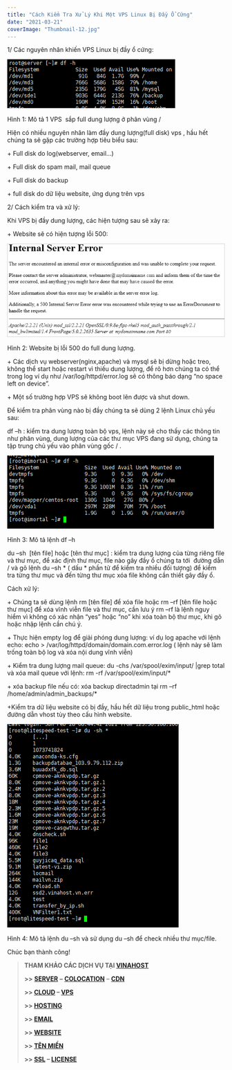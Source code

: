 ```yaml
---
title: "Cách Kiểm Tra Xử Lý Khi Một VPS Linux Bị Đầy Ổ Cứng"
date: "2021-03-21"
coverImage: "Thumbnail-12.jpg"
---
```


1/ Các nguyên nhân khiến VPS Linux bị đầy ổ cứng:

![Cách Kiểm Tra Xử Lý Khi Một VPS Linux Bị Đầy Ổ Cứng](images/VPS-Linux-1.png)

Hình 1: Mô tả 1 VPS  sắp full dung lượng ở phân vùng /

Hiện có nhiều nguyên nhân làm đầy dung lượng(full disk) vps , hầu hết chúng ta sẽ gặp các trường hợp tiêu biểu sau:

\+ Full disk do log(webserver, email…)

\+ Full disk do spam mail, mail queue

\+ Full disk do backup

\+ full disk do dữ liệu website, ứng dụng trên vps

2/ Cách kiểm tra và xử lý:

Khi VPS bị đầy dung lượng, các hiện tượng sau sẽ xảy ra:

\+ Website sẽ có hiện tượng lỗi 500:

![Cách Kiểm Tra Xử Lý Khi Một VPS Linux Bị Đầy Ổ Cứng](images/VPS-Linux-2.png)

Hình 2: Website bị lỗi 500 do full dung lượng.

\+ Các dịch vụ webserver(nginx,apache) và mysql sẽ bị dừng hoặc treo, không thể start hoặc restart vì thiếu dung lượng, để rõ hơn chúng ta có thể trong log ví dụ như /var/log/httpd/error.log sẽ có thông báo dạng “no space left on device”.

\+ Một số trường hợp VPS sẽ không boot lên được và shut down.

Để kiểm tra phân vùng nào bị đầy chúng ta sẽ dùng 2 lệnh Linux chủ yếu sau:

df –h : kiểm tra dung lượng toàn bộ vps, lệnh này sẽ cho thấy các thông tin như phân vùng, dung lượng của các thư mục VPS đang sử dụng, chúng ta tập trung chủ yếu vào phân vùng gốc / .

![Cách Kiểm Tra Xử Lý Khi Một VPS Linux Bị Đầy Ổ Cứng](images/VPS-Linux-3.png)

Hình 3: Mô tả lệnh df –h

du –sh  \[tên file\] hoặc \[tên thư mục\] : kiểm tra dung lượng của từng riêng file và thư mục, để xác định thư mục, file nào gây đầy ổ chúng ta tới  đường dẫn / và gõ lệnh du –sh \* ( dấu \* phần tử để kiểm tra nhiều đối tượng) để kiểm tra từng thư mục và đến từng thư mục xóa file không cần thiết gây đầy ổ.

Cách xử lý:

\+ Chúng ta sẽ dùng lệnh rm \[tên file\] để xóa file hoặc rm –rf \[tên file hoặc  thư mục\] để xóa vĩnh viễn file và thư mục, cần lưu ý rm –rf là lệnh nguy hiểm vì không có xác nhận “yes” hoặc “no” khi xóa toàn bộ thư mục, khi gõ hoặc nhập lệnh cần chú ý.

\+ Thực hiện empty log để giải phóng dung lượng: ví dụ log apache với lệnh echo: echo > /var/log/httpd/domain/domain.com.error.log ( lệnh này sẽ làm trống toàn bộ log và xóa nội dung vĩnh viễn)

\+ Kiểm tra dung lượng mail queue: du -chs /var/spool/exim/input/ |grep total và xóa mail queue với lệnh: rm -rf /var/spool/exim/input/\*

\+ xóa backup file nếu có: xóa backup directadmin tại rm –rf /home/admin/admin\_backups/\*

+Kiểm tra dữ liệu website có bị đầy, hầu hết dữ liệu trong public\_html hoặc đường dẫn vhost tùy theo cấu hình website.

![Cách Kiểm Tra Xử Lý Khi Một VPS Linux Bị Đầy Ổ Cứng](images/VPS-Linux-4.png)

Hình 4: Mô tả lệnh du –sh và sử dụng du –sh để check nhiều thư mục/file.

Chúc bạn thành công!

> **THAM KHẢO CÁC DỊCH VỤ TẠI [VINAHOST](https://blog.vinahost.vn/)**
> 
> **\>>** [**SERVER**](https://vinahost.vn/thue-may-chu-rieng/) **–** [**COLOCATION**](https://vinahost.vn/colocation.html) – [**CDN**](https://vinahost.vn/dich-vu-cdn-chuyen-nghiep)
> 
> **\>> [CLOUD](https://vinahost.vn/cloud-server-gia-re/) – [VPS](https://vinahost.vn/vps-ssd-chuyen-nghiep/)**
> 
> **\>> [HOSTING](https://vinahost.vn/wordpress-hosting)**
> 
> **\>> [EMAIL](https://vinahost.vn/email-hosting)**
> 
> **\>> [WEBSITE](http://vinawebsite.vn/)**
> 
> **\>> [TÊN MIỀN](https://vinahost.vn/ten-mien-gia-re/)**
> 
> **\>> [SSL](https://vinahost.vn/geotrust-ssl) – [LICENSE](https://vinahost.vn/bang-gia-license)**


